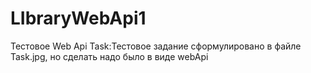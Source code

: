 # LIbraryWebApi1
Тестовое Web Api
Task:Тестовое задание сформулировано в файле Task.jpg, но сделать надо было в виде webApi
